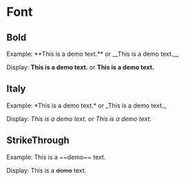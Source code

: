 # Font

## Bold
Example: \*\*This is a demo text.\*\* or \_\_This is a demo text.\_\_

Display: **This is a demo text.** or __This is a demo text.__

## Italy
Example: \*This is a demo text.\* or \_This is a demo text.\_

Display: *This is a demo text.* or _This is a demo text._

## StrikeThrough
Example: This is a \~\~demo\~\~ text.

Display: This is a ~~demo~~ text.